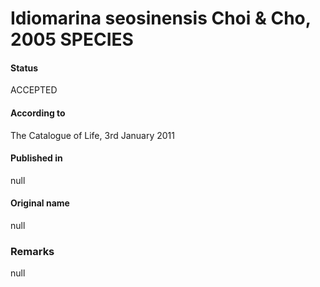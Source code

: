 # Idiomarina seosinensis Choi & Cho, 2005 SPECIES

#### Status
ACCEPTED

#### According to
The Catalogue of Life, 3rd January 2011

#### Published in
null

#### Original name
null

### Remarks
null